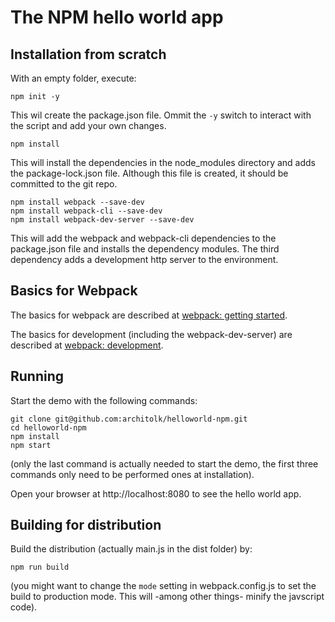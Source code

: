 # The NPM hello world app

## Installation from scratch
With an empty folder, execute:

```
npm init -y
```

This wil create the package.json file. Ommit the `-y` switch to interact with the script and add your own changes.

```
npm install
```

This will install the dependencies in the node_modules directory and adds the package-lock.json file. Although this file is created, it should be committed to the git repo.

```
npm install webpack --save-dev
npm install webpack-cli --save-dev
npm install webpack-dev-server --save-dev
```

This will add the webpack and webpack-cli dependencies to the package.json file and installs the dependency modules. The third dependency adds a development http server to the environment.

## Basics for Webpack

The basics for webpack are described at [webpack: getting started](https://webpack.js.org/guides/getting-started).

The basics for development (including the webpack-dev-server) are described at [webpack: development](https://webpack.js.org/guides/development).

## Running

Start the demo with the following commands:

```
git clone git@github.com:architolk/helloworld-npm.git
cd helloworld-npm
npm install
npm start
```

(only the last command is actually needed to start the demo, the first three commands only need to be performed ones at installation).

Open your browser at http://localhost:8080 to see the hello world app.

## Building for distribution

Build the distribution (actually main.js in the dist folder) by:

```
npm run build
```

(you might want to change the `mode` setting in webpack.config.js to set the build to production mode. This will -among other things- minify the javscript code).
